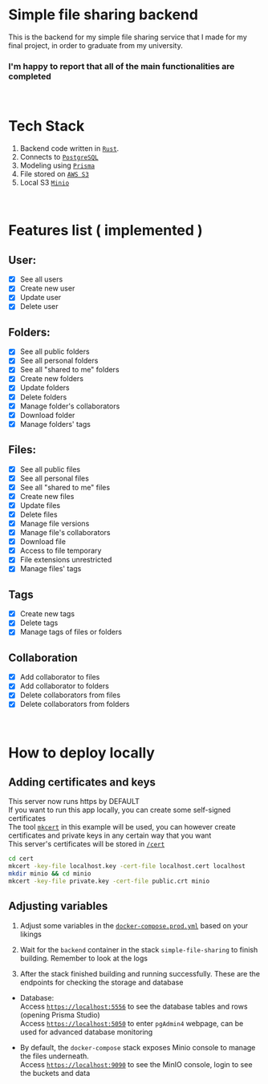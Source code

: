 # Simple file sharing backend
This is the backend for my simple file sharing service that I made for my final project, in order to graduate from my university. <br>

### I'm happy to report that all of the main functionalities are completed

<br>

# Tech Stack
1. Backend code written in [`Rust`](https://www.rust-lang.org/).
2. Connects to [`PostgreSQL`](https://www.postgresql.org/)
3. Modeling using [`Prisma`](https://www.prisma.io/)
4. File stored on [`AWS S3`](https://aws.amazon.com/s3/)
5. Local S3 [`Minio`](https://min.io/)

<br>

# Features list ( implemented )

## User: 
- [x] See all users
- [x] Create new user
- [x] Update user
- [x] Delete user

## Folders:
- [x] See all public folders
- [x] See all personal folders
- [x] See all "shared to me" folders
- [x] Create new folders
- [x] Update folders
- [x] Delete folders
- [x] Manage folder's collaborators
- [x] Download folder
- [x] Manage folders' tags

## Files:
- [x] See all public files
- [x] See all personal files
- [x] See all "shared to me" files
- [x] Create new files
- [x] Update files
- [x] Delete files
- [x] Manage file versions
- [x] Manage file's collaborators
- [x] Download file
- [x] Access to file temporary
- [x] File extensions unrestricted
- [x] Manage files' tags

## Tags
- [x] Create new tags
- [x] Delete tags
- [x] Manage tags of files or folders

## Collaboration
- [x] Add collaborator to files
- [x] Add collaborator to folders
- [x] Delete collaborators from files
- [x] Delete collaborators from folders

<br>

# How to deploy locally
## Adding certificates and keys
This server now runs https by DEFAULT <br>
If you want to run this app locally, you can create some self-signed certificates <br>
The tool [`mkcert`](https://github.com/FiloSottile/mkcert) in this example will be used, you can however create certificates and private keys in any certain way that you want <br>
This server's certificates will be stored in [`/cert`](./cert/) <br> 

```bash
cd cert
mkcert -key-file localhost.key -cert-file localhost.cert localhost
mkdir minio && cd minio
mkcert -key-file private.key -cert-file public.crt minio
```

## Adjusting variables
1. Adjust some variables in the [`docker-compose.prod.yml`](./docker-compose.prod.yml) based on your likings 

2. Wait for the `backend` container in the stack `simple-file-sharing` to finish building. Remember to look at the logs

3. After the stack finished building and running successfully. These are the endpoints for checking the storage and database
- Database: <br>
  Access [`https://localhost:5556`](https://localhost:5556) to see the database tables and rows (opening Prisma Studio) <br>
  Access [`https://localhost:5050`](https://localhost:5050) to enter `pgAdmin4` webpage, can be used for advanced database monitoring

- By default, the `docker-compose` stack exposes Minio console to manage the files underneath. <br>
  Access [`https://localhost:9090`](https://localhost:9090) to see the MinIO console, login to see the buckets and data
